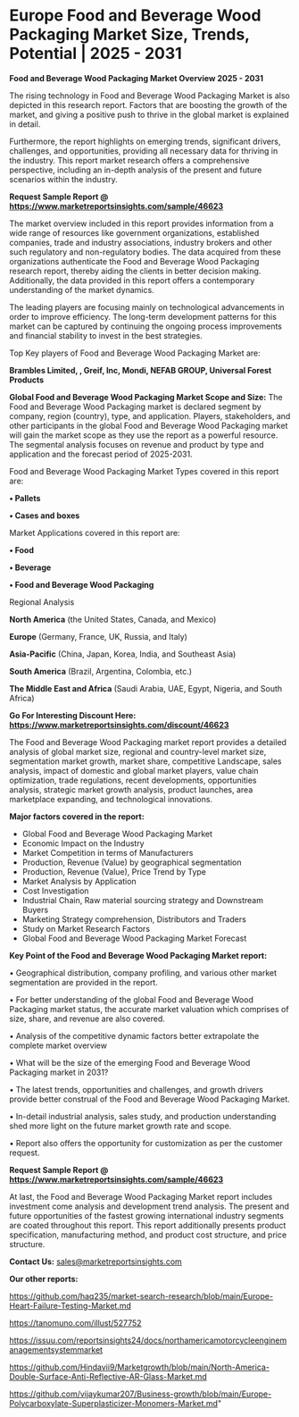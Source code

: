 # Europe Food and Beverage Wood Packaging Market Size, Trends, Potential | 2025 - 2031

<Strong> Food and Beverage Wood Packaging Market Overview 2025 - 2031</strong>

The rising technology in Food and Beverage Wood Packaging Market is also depicted in this research report. Factors that are boosting the growth of the market, and giving a positive push to thrive in the global market is explained in detail.

Furthermore, the report highlights on emerging trends, significant drivers, challenges, and opportunities, providing all necessary data for thriving in the industry. This report market research offers a comprehensive perspective, including an in-depth analysis of the present and future scenarios within the industry.

<strong>Request Sample Report @ <a href=https://www.marketreportsinsights.com/sample/46623>https://www.marketreportsinsights.com/sample/46623</a></strong>

The market overview included in this report provides information from a wide range of resources like government organizations, established companies, trade and industry associations, industry brokers and other such regulatory and non-regulatory bodies. The data acquired from these organizations authenticate the Food and Beverage Wood Packaging research report, thereby aiding the clients in better decision making. Additionally, the data provided in this report offers a contemporary understanding of the market dynamics.

The leading players are focusing mainly on technological advancements in order to improve efficiency. The long-term development patterns for this market can be captured by continuing the ongoing process improvements and financial stability to invest in the best strategies.

Top Key players of Food and Beverage Wood Packaging Market are:

<strong>Brambles Limited, , Greif, Inc, Mondi, NEFAB GROUP, Universal Forest Products</strong>

<strong><b>Global Food and Beverage Wood Packaging Market Scope and Size:</b></strong>
The Food and Beverage Wood Packaging market is declared segment by company, region (country), type, and application. Players, stakeholders, and other participants in the global Food and Beverage Wood Packaging market will gain the market scope as they use the report as a powerful resource. The segmental analysis focuses on revenue and product by type and application and the forecast period of 2025-2031.

Food and Beverage Wood Packaging Market Types covered in this report are:

<strong>•  Pallets

•  Cases and boxes</strong>

Market Applications covered in this report are:

<strong>•  Food

•  Beverage

•  Food and Beverage Wood Packaging</strong> 

Regional Analysis

<strong>North America</strong> (the United States, Canada, and Mexico)

<strong>Europe</strong> (Germany, France, UK, Russia, and Italy)

<strong>Asia-Pacific</strong> (China, Japan, Korea, India, and Southeast Asia)

<strong>South America</strong> (Brazil, Argentina, Colombia, etc.)

<strong>The Middle East and Africa</strong> (Saudi Arabia, UAE, Egypt, Nigeria, and South Africa)

<strong>Go For Interesting Discount Here: <a href=https://www.marketreportsinsights.com/discount/46623>https://www.marketreportsinsights.com/discount/46623</a></strong>

The Food and Beverage Wood Packaging market report provides a detailed analysis of global market size, regional and country-level market size, segmentation market growth, market share, competitive Landscape, sales analysis, impact of domestic and global market players, value chain optimization, trade regulations, recent developments, opportunities analysis, strategic market growth analysis, product launches, area marketplace expanding, and technological innovations.

<strong><b>Major factors covered in the report:</b></strong>
<ul>
  <li>Global Food and Beverage Wood Packaging Market </li>
  <li>Economic Impact on the Industry</li>
  <li>Market Competition in terms of Manufacturers</li>
  <li>Production, Revenue (Value) by geographical segmentation</li>
  <li>Production, Revenue (Value), Price Trend by Type</li>
  <li>Market Analysis by Application</li>
  <li>Cost Investigation</li>
  <li>Industrial Chain, Raw material sourcing strategy and Downstream Buyers</li>
  <li>Marketing Strategy comprehension, Distributors and Traders</li>
  <li>Study on Market Research Factors</li>
  <li>Global Food and Beverage Wood Packaging Market Forecast</li>
</ul>

<strong><b>Key Point of the Food and Beverage Wood Packaging Market report:</b></strong>

• Geographical distribution, company profiling, and various other market segmentation are provided in the report.

• For better understanding of the global Food and Beverage Wood Packaging market status, the accurate market valuation which comprises of size, share, and revenue are also covered.

• Analysis of the competitive dynamic factors better extrapolate the complete market overview

• What will be the size of the emerging Food and Beverage Wood Packaging market in 2031?

• The latest trends, opportunities and challenges, and growth drivers provide better construal of the Food and Beverage Wood Packaging Market.

• In-detail industrial analysis, sales study, and production understanding shed more light on the future market growth rate and scope.

• Report also offers the opportunity for customization as per the customer request.

<strong>Request Sample Report @ <a href=https://www.marketreportsinsights.com/sample/46623>https://www.marketreportsinsights.com/sample/46623</a></strong>

At last, the Food and Beverage Wood Packaging Market report includes investment come analysis and development trend analysis. The present and future opportunities of the fastest growing international industry segments are coated throughout this report. This report additionally presents product specification, manufacturing method, and product cost structure, and price structure.

<strong>Contact Us:</strong>
sales@marketreportsinsights.com

<strong>Our other reports:</strong>

<a href=https://github.com/haq235/market-search-research/blob/main/Europe-Heart-Failure-Testing-Market.md>https://github.com/haq235/market-search-research/blob/main/Europe-Heart-Failure-Testing-Market.md</a>

<a href=https://tanomuno.com/illust/527752>https://tanomuno.com/illust/527752</a>

<a href=https://issuu.com/reportsinsights24/docs/northamericamotorcycleenginemanagementsystemmarket>https://issuu.com/reportsinsights24/docs/northamericamotorcycleenginemanagementsystemmarket</a>

<a href=https://github.com/Hindavii9/Marketgrowth/blob/main/North-America-Double-Surface-Anti-Reflective-AR-Glass-Market.md>https://github.com/Hindavii9/Marketgrowth/blob/main/North-America-Double-Surface-Anti-Reflective-AR-Glass-Market.md</a>

<a href=https://github.com/vijaykumar207/Business-growth/blob/main/Europe-Polycarboxylate-Superplasticizer-Monomers-Market.md>https://github.com/vijaykumar207/Business-growth/blob/main/Europe-Polycarboxylate-Superplasticizer-Monomers-Market.md</a>"
